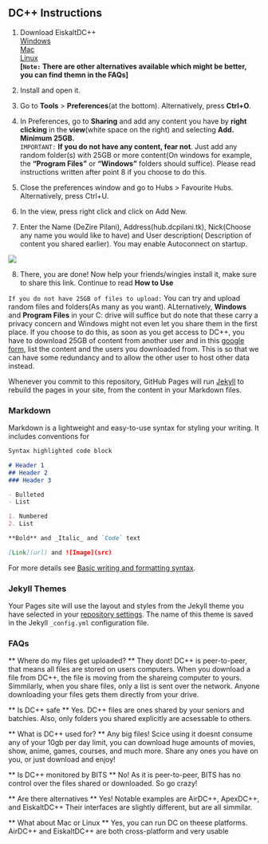 ## DC++ Instructions

1)	Download EiskaltDC++   
        [Windows](https://sourceforge.net/projects/eiskaltdcpp/files/Windows/)  
        [Mac](https://sourceforge.net/projects/eiskaltdcpp/files/Linux/)  
        [Linux](https://sourceforge.net/projects/eiskaltdcpp/files/Linux/)  
        **[`Note:` There are other alternatives available which might be better, you can find themn in the FAQs]**

2)	Install and open it.
3)	Go to **Tools** > **Preferences**(at the bottom). Alternatively, press **Ctrl+O**.
4)	In Preferences, go to **Sharing** and add any content you have by **right clicking** in the **view**(white space on the right) and selecting **Add. Minimum 25GB.**    
    `IMPORTANT:` **If you do not have any content, fear not**. Just add any random folder(s) with 25GB or more content(On windows for example, the **“Program Files”** or **“Windows”** folders should suffice). Please read instructions written after point 8 if you choose to do this.

5)	Close the preferences window and go to Hubs > Favourite Hubs. Alternatively, press Ctrl+U.
6)	In the view, press right click and click on Add New. 
7)	Enter the Name (DeZire Pilani), Address(hub.dcpilani.tk), Nick(Choose any name you would like to have) and User description( Description of content you shared earlier). You may enable Autoconnect on startup.  
<img src="https://images.weserv.nl/?url=raw.githubusercontent.com/Slydite/DC-Guide/master/Picture1.png?v=4&h=500&w=300&maxage=7d"> 

8)	There, you are done! Now help your friends/wingies install it, make sure to share this link. Continue to read **How to Use**

`If you do not have 25GB of files to upload:` You can try and upload random files and folders(As many as you want). ALternatively, **Windows** and **Program Files** in your C: drive will suffice but do note that these carry a privacy concern and Windows might not even let you share them in the first place. If you choose to do this, as soon as you get access to DC++, you have to download 25GB of content from another user and in this [google form](https://forms.gle/NsT7SRp5nSgqpCUX8), list the content and the users you downloaded from. This is so that we can have some redundancy and to allow the other user to host other data instead. 

Whenever you commit to this repository, GitHub Pages will run [Jekyll](https://jekyllrb.com/) to rebuild the pages in your site, from the content in your Markdown files.

### Markdown

Markdown is a lightweight and easy-to-use syntax for styling your writing. It includes conventions for

```markdown
Syntax highlighted code block

# Header 1
## Header 2
### Header 3

- Bulleted
- List

1. Numbered
2. List

**Bold** and _Italic_ and `Code` text

[Link](url) and ![Image](src)
```

For more details see [Basic writing and formatting syntax](https://docs.github.com/en/github/writing-on-github/getting-started-with-writing-and-formatting-on-github/basic-writing-and-formatting-syntax).

### Jekyll Themes

Your Pages site will use the layout and styles from the Jekyll theme you have selected in your [repository settings](https://github.com/Slydite/DC-guide/settings/pages). The name of this theme is saved in the Jekyll `_config.yml` configuration file.

### FAQs

** Where do my files get uploaded? **
They dont! DC++ is peer-to-peer, that means all files are stored on users computers. When you download a file from DC++, the file is moving from the shareing computer to yours. Simmilarly, when you share files, only a list is sent over the network. Anyone downloading your files gets them directly from your drive.

** Is DC++ safe **
Yes. DC++ files are ones shared by your seniors and batchies.
Also, only folders you shared explicitly are acsessable to others.

** What is DC++ used for? **
Any big files! Scice using it doesnt consume any of your 10gb per day limit, you can download huge amounts of movies, show, anime, games, courses, and much more. Share any ones you have on you, or just download and enjoy!

** Is DC++ monitored by BITS **
No! As it is peer-to-peer, BITS has no control over the files shared or downloaded. So go crazy!

** Are there alternatives **
Yes! Notable examples are AirDC++, ApexDC++, and EiskaltDC++
Their interfaces are slightly different, but are all simmilar.

** What about Mac or Linux **
Yes, you can run DC on theese platforms. AirDC++ and EiskaltDC++ are both cross-platform and very usable